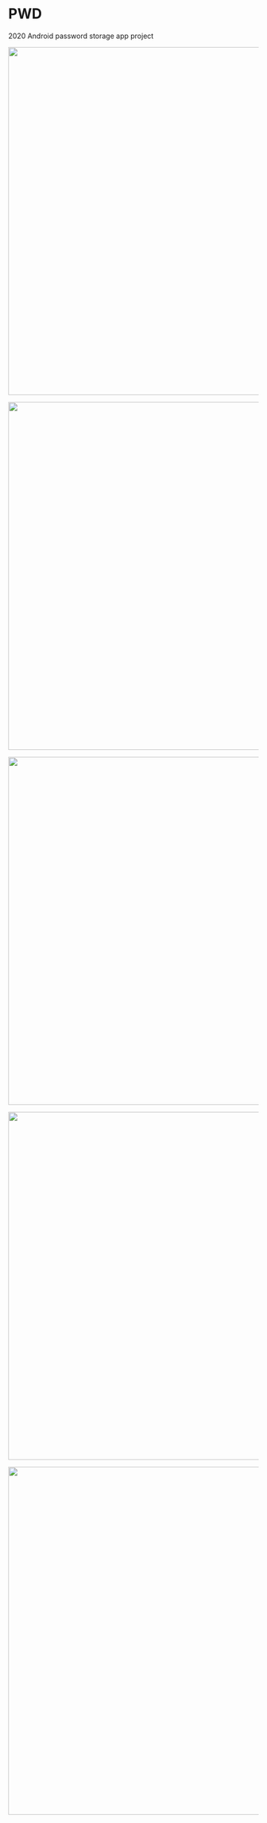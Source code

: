 # PWD
2020 Android password storage app project

<p align="center"><img src="https://user-images.githubusercontent.com/74848401/162604297-ef52fcac-5d9a-4a61-badb-40af4af6ec76.png" width="700"></p>
<p align="center"><img src="https://user-images.githubusercontent.com/74848401/162604302-35c8da38-d8fb-4fca-9d2f-27a6774ff210.png" width="700"></p>
<p align="center"><img src= "https://user-images.githubusercontent.com/74848401/162604310-a35bdde5-534c-4c1f-8474-ca90c1192aaa.png" width="700"></p>
<p align="center"><img src= "https://user-images.githubusercontent.com/74848401/162604316-97516555-d08a-4322-b365-5802065de878.png" width="700"></p>
<p align="center"><img src= "https://user-images.githubusercontent.com/74848401/162604324-9bee9c41-5178-4718-96e3-7428e9438b9f.png" width="700"></p>
